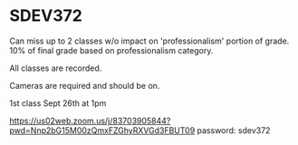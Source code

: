 # SDEV372

Can miss up to 2 classes w/o impact on 'professionalism' portion of grade.  10% of final grade based on professionalism category.

All classes are recorded.

Cameras are required and should be on.

1st class Sept 26th at 1pm

https://us02web.zoom.us/j/83703905844?pwd=Nnp2bG15M00zQmxFZGhyRXVGd3FBUT09
password: sdev372




